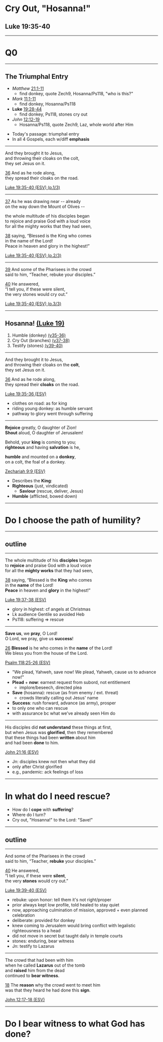 <!-- .slide: <%= bg("unsplash-Jztmx9yqjBw-stars.jpg") %> id="title" -->
# Cry Out, "Hosanna!"
## Luke 19:35-40

>>>

---
<!-- .slide: data-background="white" -->
# Q0

>>>

---
## The Triumphal Entry
+ *Matthew* [21:1-11](# "ref")
  + find donkey, quote Zech9, Hosanna/Ps118, "who is this?"
+ *Mark* [11:1-11](# "ref")
  + find donkey, Hosanna/Ps118
+ **Luke** [19:28-44](# "ref")
  + find donkey, Ps118, stones cry out
+ *John* [12:12-19](# "ref")
  + Hosanna/Ps118, quote Zech9, Laz, whole world after Him

>>>
+ Today's passage: triumphal entry
+ In all 4 Gospels, each w/diff **emphasis**

******
And they brought it to Jesus, <br>
and throwing their cloaks on the colt, <br>
they set Jesus on it. 

[36](# "ref")
And as he rode along, <br>
they spread their cloaks on the road. 

[Luke 19:35-40 (ESV) (p.1/3)](# "ref")

******
[37](# "ref")
As he was drawing near -- already <br>
on the way down the Mount of Olives --

the whole multitude of his disciples began <br>
to rejoice and praise God with a loud voice <br>
for all the mighty works that they had seen, 

[38](# "ref")
saying, “Blessed is the King who comes <br>
in the name of the Lord! <br>
Peace in heaven and glory in the highest!” 

[Luke 19:35-40 (ESV) (p.2/3)](# "ref")

******
[39](# "ref")
And some of the Pharisees in the crowd <br>
said to him, “Teacher, rebuke your disciples.” 

[40](# "ref")
He answered, <br>
“I tell you, if these were silent, <br>
the very stones would cry out.”

[Luke 19:35-40 (ESV) (p.3/3)](# "ref")

---
<!-- .slide: <%= bg("unsplash-Jztmx9yqjBw-stars.jpg") %> id="outline" class="outline" -->
## Hosanna! [(Luke 19)](# "ref")
1. Humble (donkey) [(v35-36)](# "ref")
1. Cry Out (branches) [(v37-38)](# "ref")
1. Testify (stones) [(v39-40)](# "ref")

---
And they brought it to Jesus, <br>
and throwing their cloaks on the **colt**, <br>
they set Jesus on it. 

[36](# "ref")
And as he rode along, <br>
they spread their **cloaks** on the road. 

[Luke 19:35-36 (ESV)](# "ref")

>>>
+ clothes on road: as for king
+ riding young donkey: as humble servant
+ pathway to glory went through suffering

---
**Rejoice** greatly, O daughter of Zion!<br>
**Shout** aloud, O daughter of Jerusalem!

Behold, your **king** is coming to you;<br>
**righteous** and having **salvation** is he,

**humble** and mounted on a **donkey**,<br>
on a colt, the foal of a donkey.

[Zechariah 9:9 (ESV)](# "ref")

>>>
+ Describes the **King**:
+ **Righteous** (just, vindicated)
  + **Saviour** (rescue, deliver, Jesus)
+ **Humble** (afflicted, bowed down)

---
<!-- .slide: data-background="white" -->
# Do I choose the path of **humility**?

---
## outline

---
The whole multitude of his **disciples** began <br>
to **rejoice** and praise God with a loud voice <br>
for all the **mighty works** that they had seen, 

[38](# "ref")
saying, “Blessed is the **King** who comes <br>
in the **name** of the Lord! <br>
**Peace** in heaven and **glory** in the highest!” 

[Luke 19:37-38 (ESV)](# "ref")

>>>
+ glory in highest: cf angels at Christmas
+ Lk audience Gentile so avoided Heb
+ Ps118: suffering => rescue

---
**Save us**, we **pray**, O Lord!<br>
O Lord, we pray, give us **success**!

[26](# "ref")
**Blessed** is he who comes in the **name** of the Lord!<br>
We bless you from the house of the Lord.

[Psalm 118:25-26 (ESV)](# "ref")

>>>
+ "We plead, Yahweh, save now! We plead, Yahweh, cause us to advance now!"
+ **Plead** + **now**: earnest request from subord, not entitlement
  + implore/beseech, directed plea
+ **Save** (hosanna): rescue (as from enemy / ext. threat)
  + crowds literally calling out Jesus' name
+ **Success**: rush forward, advance (as army), prosper
+ to only one who can rescue
+ with assurance bc what we've already seen Him do

---
His disciples did **not understand** these things at first, <br>
but when Jesus was **glorified**, then they remembered  <br>
that these things had been **written** about him  <br>
and had been **done** to him.

[John 21:16 (ESV)](# "ref")

>>>
+ Jn: disciples knew not then what they did
+ only after Christ glorified
+ e.g., pandemic: ack feelings of loss

---
<!-- .slide: data-background="white" -->
# In what do I need **rescue**?

>>>
+ How do I **cope** with **suffering**?
+ Where do I turn? 
+ Cry out, "Hosanna!" to the Lord: "Save!"

---
## outline

---
And some of the Pharisees in the crowd <br>
said to him, “Teacher, **rebuke** your disciples.” 

[40](# "ref")
He answered, <br>
“I tell you, if these were **silent**, <br>
the very **stones** would cry out.”

[Luke 19:39-40 (ESV)](# "ref")

>>>
+ rebuke: upon honor: tell them it's not right/proper
+ prior always kept low profile, told healed to stay quiet
+ now, approaching culmination of mission, approved + even planned celebration
+ deliberate: provided for donkey
+ knew coming to Jerusalem would bring conflict with legalistic righteousness to a head
+ did not move in secret but taught daily in temple courts
+ stones: enduring, bear witness
+ Jn: testify to Lazarus

---
The crowd that had been with him <br>
when he called **Lazarus** out of the tomb <br>
and **raised** him from the dead <br>
continued to **bear witness**. 

[18](# "ref")
The **reason** why the crowd went to meet him <br>
was that they heard he had done this **sign**.

[John 12:17-18 (ESV)](# "ref")

---
<!-- .slide: data-background="white" -->
# Do I bear **witness** to what God has **done**? 

